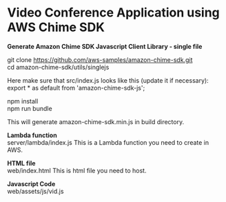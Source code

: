 # Video Conference Application using AWS Chime SDK

**Generate Amazon Chime SDK Javascript Client Library - single file** <br>

git clone https://github.com/aws-samples/amazon-chime-sdk.git <br>
cd amazon-chime-sdk/utils/singlejs

Here make sure that src/index.js looks like this (update it if necessary): <br>
export * as default from 'amazon-chime-sdk-js';

npm install <br>
npm run bundle

This will generate amazon-chime-sdk.min.js in build directory.

**Lambda function** <br>
server/lambda/index.js
This is a Lambda function you need to create in AWS.

**HTML file** <br>
web/index.html
This is html file you need to host.

**Javascript Code** <br>
web/assets/js/vid.js

